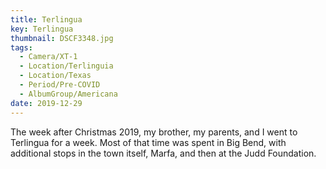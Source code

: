 ```yaml
---
title: Terlingua
key: Terlingua
thumbnail: DSCF3348.jpg
tags:
  - Camera/XT-1
  - Location/Terlinguia
  - Location/Texas
  - Period/Pre-COVID
  - AlbumGroup/Americana
date: 2019-12-29
---
```

The week after Christmas 2019, my brother, my parents, and I went to Terlingua for a week. Most of that time was spent in Big Bend, with additional stops in the town itself, Marfa, and then at the Judd Foundation.
